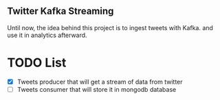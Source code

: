 ## Twitter Kafka Streaming
Until now, the idea behind this project is to ingest tweets with Kafka. and use it in analytics afterward.
# TODO List
- [x] Tweets producer that will get a stream of data from twitter 
- [ ] Tweets consumer that will store it in mongodb database